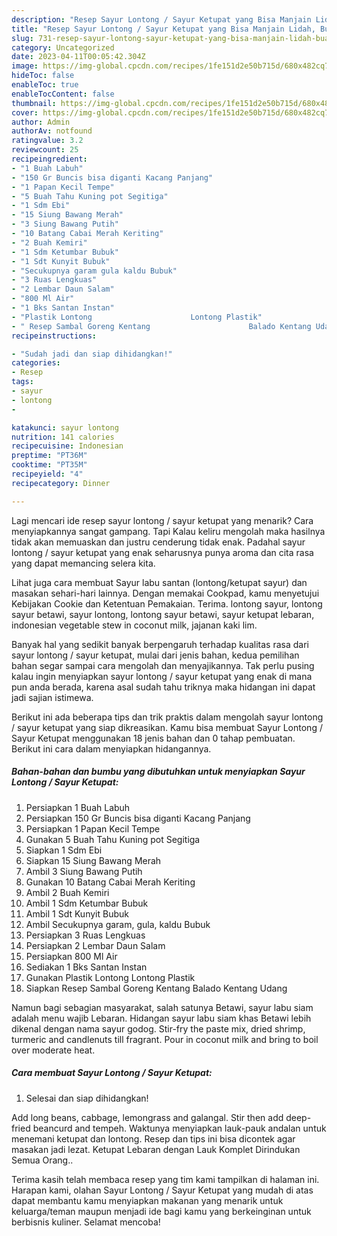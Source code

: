 ```yaml
---
description: "Resep Sayur Lontong / Sayur Ketupat yang Bisa Manjain Lidah, Buat Buka Puasa}"
title: "Resep Sayur Lontong / Sayur Ketupat yang Bisa Manjain Lidah, Buat Buka Puasa}"
slug: 731-resep-sayur-lontong-sayur-ketupat-yang-bisa-manjain-lidah-buat-buka-puasa
category: Uncategorized
date: 2023-04-11T00:05:42.304Z
image: https://img-global.cpcdn.com/recipes/1fe151d2e50b715d/680x482cq70/sayur-lontong-sayur-ketupat-foto-resep-utama.jpg
hideToc: false
enableToc: true
enableTocContent: false
thumbnail: https://img-global.cpcdn.com/recipes/1fe151d2e50b715d/680x482cq70/sayur-lontong-sayur-ketupat-foto-resep-utama.jpg
cover: https://img-global.cpcdn.com/recipes/1fe151d2e50b715d/680x482cq70/sayur-lontong-sayur-ketupat-foto-resep-utama.jpg
author: Admin
authorAv: notfound
ratingvalue: 3.2
reviewcount: 25
recipeingredient:
- "1 Buah Labuh"
- "150 Gr Buncis bisa diganti Kacang Panjang"
- "1 Papan Kecil Tempe"
- "5 Buah Tahu Kuning pot Segitiga"
- "1 Sdm Ebi"
- "15 Siung Bawang Merah"
- "3 Siung Bawang Putih"
- "10 Batang Cabai Merah Keriting"
- "2 Buah Kemiri"
- "1 Sdm Ketumbar Bubuk"
- "1 Sdt Kunyit Bubuk"
- "Secukupnya garam gula kaldu Bubuk"
- "3 Ruas Lengkuas"
- "2 Lembar Daun Salam"
- "800 Ml Air"
- "1 Bks Santan Instan"
- "Plastik Lontong                      Lontong Plastik"
- " Resep Sambal Goreng Kentang                      Balado Kentang Udang"
recipeinstructions:

- "Sudah jadi dan siap dihidangkan!"
categories:
- Resep
tags:
- sayur
- lontong
- 

katakunci: sayur lontong  
nutrition: 141 calories
recipecuisine: Indonesian
preptime: "PT36M"
cooktime: "PT35M"
recipeyield: "4"
recipecategory: Dinner

---
```



Lagi mencari ide resep sayur lontong / sayur ketupat yang menarik? Cara menyiapkannya sangat gampang. Tapi Kalau keliru mengolah maka hasilnya tidak akan memuaskan dan justru cenderung tidak enak. Padahal sayur lontong / sayur ketupat yang enak seharusnya punya aroma dan cita rasa yang dapat memancing selera kita.


Lihat juga cara membuat Sayur labu santan (lontong/ketupat sayur) dan masakan sehari-hari lainnya. Dengan memakai Cookpad, kamu menyetujui Kebijakan Cookie dan Ketentuan Pemakaian. Terima. lontong sayur, lontong sayur betawi, sayur lontong, lontong sayur betawi, sayur ketupat lebaran, indonesian vegetable stew in coconut milk, jajanan kaki lim.

Banyak hal yang sedikit banyak berpengaruh terhadap kualitas rasa dari sayur lontong / sayur ketupat, mulai dari jenis bahan, kedua pemilihan bahan segar sampai cara mengolah dan menyajikannya. Tak perlu pusing kalau ingin menyiapkan sayur lontong / sayur ketupat yang enak di mana pun anda berada, karena asal sudah tahu triknya maka hidangan ini dapat jadi sajian istimewa.


Berikut ini ada beberapa tips dan trik praktis dalam mengolah sayur lontong / sayur ketupat yang siap dikreasikan. Kamu bisa membuat Sayur Lontong / Sayur Ketupat menggunakan 18 jenis bahan dan 0 tahap pembuatan. Berikut ini cara dalam menyiapkan hidangannya.

<!--inarticleads1-->

##### Bahan-bahan dan bumbu yang dibutuhkan untuk menyiapkan Sayur Lontong / Sayur Ketupat:

1. Persiapkan 1 Buah Labuh
1. Persiapkan 150 Gr Buncis bisa diganti Kacang Panjang
1. Persiapkan 1 Papan Kecil Tempe
1. Gunakan 5 Buah Tahu Kuning pot Segitiga
1. Siapkan 1 Sdm Ebi
1. Siapkan 15 Siung Bawang Merah
1. Ambil 3 Siung Bawang Putih
1. Gunakan 10 Batang Cabai Merah Keriting
1. Ambil 2 Buah Kemiri
1. Ambil 1 Sdm Ketumbar Bubuk
1. Ambil 1 Sdt Kunyit Bubuk
1. Ambil Secukupnya garam, gula, kaldu Bubuk
1. Persiapkan 3 Ruas Lengkuas
1. Persiapkan 2 Lembar Daun Salam
1. Persiapkan 800 Ml Air
1. Sediakan 1 Bks Santan Instan
1. Gunakan Plastik Lontong                      Lontong Plastik
1. Siapkan  Resep Sambal Goreng Kentang                      Balado Kentang Udang


Namun bagi sebagian masyarakat, salah satunya Betawi, sayur labu siam adalah menu wajib Lebaran. Hidangan sayur labu siam khas Betawi lebih dikenal dengan nama sayur godog. Stir-fry the paste mix, dried shrimp, turmeric and candlenuts till fragrant. Pour in coconut milk and bring to boil over moderate heat. 

<!--inarticleads2-->

##### Cara membuat Sayur Lontong / Sayur Ketupat:


1. Selesai dan siap dihidangkan!

Add long beans, cabbage, lemongrass and galangal. Stir then add deep-fried beancurd and tempeh. Waktunya menyiapkan lauk-pauk andalan untuk menemani ketupat dan lontong. Resep dan tips ini bisa dicontek agar masakan jadi lezat. Ketupat Lebaran dengan Lauk Komplet Dirindukan Semua Orang.. 

Terima kasih telah membaca resep yang tim kami tampilkan di halaman ini. Harapan kami, olahan Sayur Lontong / Sayur Ketupat yang mudah di atas dapat membantu kamu menyiapkan makanan yang menarik untuk keluarga/teman maupun menjadi ide bagi kamu yang berkeinginan untuk berbisnis kuliner. Selamat mencoba!
